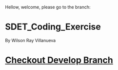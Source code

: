 
Hellow, welcome, please go to the branch:

# SDET_Coding_Exercise
By Wilson Ray Villanueva

# [Checkout Develop Branch](https://github.com/wilsonray/SDET_Coding_Exercise/tree/develop)


